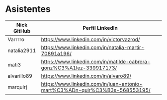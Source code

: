 # Asistentes

| Nick GitHub | Perfil LinkedIn |
|-------------|-----------------|
| Varrrro     | https://www.linkedin.com/in/victorvazrod/ |
| natalia2911 | https://www.linkedin.com/in/natalia-martir-70891a196/ |
| mati3       | https://www.linkedin.com/in/matilde-cabrera-gonz%C3%A1lez-339917173/ |
| alvarillo89 | https://www.linkedin.com/in/alvaro89/ |
| marquirj    | https://www.linkedin.com/in/juan-antonio-mart%C3%ADn-quir%C3%B3s-568553195/ |
